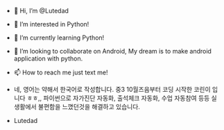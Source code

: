 - 👋 Hi, I’m @Lutedad
- 👀 I’m interested in Python!
- 🌱 I’m currently learning Python!
- 💞️ I’m looking to collaborate on Android, My dream is to make android application with python.
- 📫 How to reach me just text me!
- 네, 영어는 약해서 한국어로 작성합니다. 중3 10월즈음부터 코딩 시작한 코린이 입니다 ㅎㅎ,, 파이썬으로 자가진단 자동화, 출석체크 자동화, 수업 자동참여 등등 실생활에서 불편함을 느꼈던것을 해결하고 있습니다.


- Lutedad
